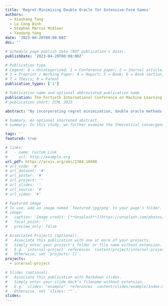 ```yaml
---
title: 'Regret-Minimizing Double Oracle for Extensive-Form Games'
authors:
  - Xiaohang Tang
  - Le Cong Dinh
  - Stephen Marcus McAleer
  - Yaodong Yang
date: '2023-04-20T00:00:00Z'
doi: ''

# Schedule page publish date (NOT publication's date).
publishDate: '2023-04-20T00:00:00Z'

# Publication type.
# Legend: 0 = Uncategorized; 1 = Conference paper; 2 = Journal article;
# 3 = Preprint / Working Paper; 4 = Report; 5 = Book; 6 = Book section;
# 7 = Thesis; 8 = Patent
publication_types: ['1']

# Publication name and optional abbreviated publication name.
publication: The Fortieth International Conference on Machine Learning (ICML 2023)
# publication_short: ICML 2023

abstract: "By incorporating regret minimization, double oracle methods have demonstrated rapid convergence to Nash Equilibrium (NE) in normal-form games and extensive-form games, through algorithms such as online double oracle (ODO) and extensive-form double oracle (XDO), respectively. In this study, we further examine the theoretical convergence rate and sample complexity of such regret minimization-based double oracle methods, utilizing a unified framework called Regret-Minimizing Double Oracle. Based on this framework, we extend ODO to extensive-form games and determine its sample complexity. Moreover, we demonstrate that the sample complexity of XDO can be exponential in the number of information sets |S|, owing to the exponentially decaying stopping threshold of restricted games. To solve this problem, we propose the Periodic Double Oracle (PDO) method, which has the lowest sample complexity among all existing double oracle methods, being only polynomial in |S|. Empirical evaluations on multiple poker and board games show that PDO achieves significantly faster convergence than previous double oracle algorithms and reaches a competitive level with state-of-the-art regret minimization methods."

# Summary. An optional shortened abstract.
# summary: In this study, we further examine the theoretical convergence rate and sample complexity of such regret minimization-based double oracle methods, utilizing a unified framework called RegretMinimizing Double Oracle.

tags: ''
featured: true

# links:
#   - name: Custom Link
#     url: http://example.org
url_pdf: https://arxiv.org/abs/2304.10498
# url_code: '#'
# url_dataset: '#'
# url_poster: '#'
# url_project: ''
# url_slides: ''
# url_source: '#'
# url_video: '#'

# Featured image
# To use, add an image named `featured.jpg/png` to your page's folder.
# image:
#   caption: 'Image credit: [**Unsplash**](https://unsplash.com/photos/pLCdAaMFLTE)'
#   focal_point: ''
#   preview_only: false

# Associated Projects (optional).
#   Associate this publication with one or more of your projects.
#   Simply enter your project's folder or file name without extension.
#   E.g. `internal-project` references `content/project/internal-project/index.md`.
#   Otherwise, set `projects: []`.
projects:
  - internal-project

# Slides (optional).
#   Associate this publication with Markdown slides.
#   Simply enter your slide deck's filename without extension.
#   E.g. `slides: "example"` references `content/slides/example/index.md`.
#   Otherwise, set `slides: ""`.
slides:
---
```

